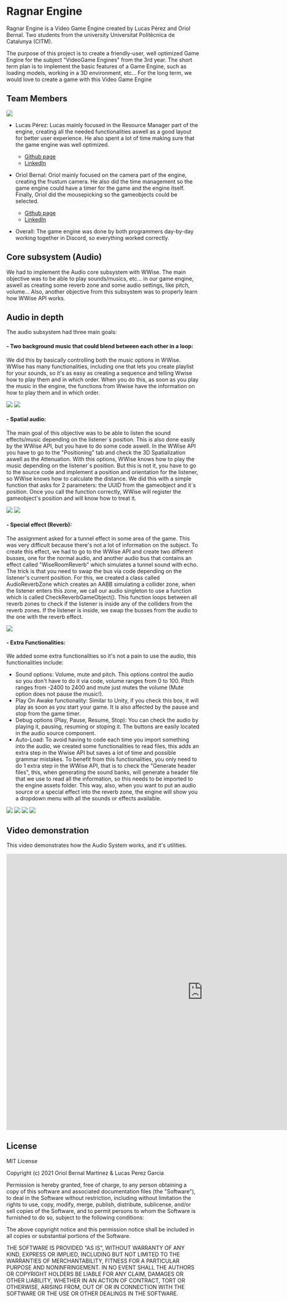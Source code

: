 # Ragnar Engine

Ragnar Engine is a Video Game Engine created by Lucas Pérez and Oriol Bernal. Two students from the university Universitat Politècnica de Catalunya (CITM).

The purpose of this project is to create a friendly-user, well optimized Game Engine for the subject "VideoGame Engines" from the 3rd year. The short term plan is to implement the basic features of a Game Engine, such as loading models, working in a 3D environment, etc...
For the long term, we would love to create a game with this Video Game Engine

## Team Members

![](Images/TeamMembers.png)

* Lucas Pérez: Lucas mainly focused in the Resource Manager part of the engine, creating all the needed functionalities aswell as a good layout for better user experience. He also spent a lot of time making sure that the game engine 
was well optimized. 

   * [Github page](https://github.com/LucasPG14)
   * [LinkedIn](https://www.linkedin.com/in/lucas-p%C3%A9rez-garc%C3%ADa-4473631b9/)

* Oriol Bernal: Oriol mainly focused on the camera part of the engine, creating the frustum camera. He also did the time management so the game engine could have a timer for the game and the engine itself.
Finally, Oriol did the mousepicking so the gameobjects could be selected.

   * [Github page](https://github.com/UriKurae)
   * [LinkedIn](https://www.linkedin.com/in/oriol-bernal-martinez-54b093176/)

* Overall: The game engine was done by both programmers day-by-day working together in Discord, so everything worked correctly.

## Core subsystem (Audio)

We had to implement the Audio core subsystem with WWise. The main objective was to be able to play sounds/musics, etc... in our game engine, aswell as creating some reverb zone and some
audio settings, like pitch, volume... Also, another objective from this subsystem was to properly learn how WWise API works.

## Audio in depth

The audio subsystem had three main goals: 

#### - Two background music that could blend between each other in a loop:
We did this by basically controlling both the music options in WWise. WWise has many functionalities, including one that lets you create playlist for your sounds, so it's as easy as creating a sequence and telling Wwise how to play them and in which order.
When you do this, as soon as you play the music in the engine, the functions from Wwise have the information on how to play them and in which order.

![](Images/Playlist1.png)
![](Images/Playlist2.png)

#### - Spatial audio:
The main goal of this objective was to be able to listen the sound effects/music depending on the listener´s position. This is also done easily by the WWise API, but you have to do some code aswell.
In the WWise API you have to go to the "Positioning" tab and check the 3D Spatialization aswell as the Attenuation. With this options, WWise knows how to play the music depending on the listener´s position.
But this is not it, you have to go to the source code and implement a position and orientation for the listener, so WWise knows how to calculate the distance. We did this with a simple function that asks for 2 parameters: the UUID from the gameobject and it´s position.
Once you call the function correctly, WWise will register the gameobject's position and will know how to treat it.

![](Images/Positioning1.png)
![](Images/Positioning2.png)

#### - Special effect (Reverb):
The assignment asked for a tunnel effect in some area of the game. This was very difficult because there's not a lot of information on the subject. To create this effect, we had to go to the WWise API and create two different
busses, one for the normal audio, and another audio bus that contains an effect called "WiseRoomReverb" which simulates a tunnel sound with echo. The trick is that you need to swap the bus via code depending on the listener's current position. 
For this, we created a class called AudioReverbZone which creates an AABB simulating a collider zone, when the listener enters this zone, we call our audio singleton to use a function which is called
CheckReverbGameObject(). This function loops between all reverb zones to check if the listener is inside any of the colliders from the reverb zones. If the listener is inside, we swap the busses from the audio to the one with the reverb effect.

![](Images/ReverbZone1.png)

#### - Extra Functionalities:

We added some extra functionalities so it's not a pain to use the audio, this functionalities include:
* Sound options: Volume, mute and pitch. This options control the audio so you don't have to do it via code, volume ranges from 0 to 100. Pitch ranges from -2400 to 2400 and mute just mutes the volume (Mute option does not pause the music!).
* Play On Awake functionality: Similar to Unity, if you check this box, it will play as soon as you start your game. It is also affected by the pause and stop from the game timer.
* Debug options (Play, Pause, Resume, Stop): You can check the audio by playing it, pausing, resuming or stoping it. The buttons are easily located in the audio source component.
* Auto-Load: To avoid having to code each time you import something into the audio, we created some functionalities to read files, this adds an extra step in the Wwise API but saves a lot of time and possible grammar mistakes. To
benefit from this functionalities, you only need to do 1 extra step in the WWise API, that is to check the "Generate header files", this, when generating the sound banks, will generate a header file that we use to 
read all the information, so this needs to be imported to the engine assets folder. This way, also, when you want to put an audio source or a special effect into the reverb zone, the engine will show you a dropdown menu
with all the sounds or effects available.

![](Images/Import1.png)
![](Images/Import2.png)
![](Images/PlayOnAwake.png)
![](Images/HeaderFile1.png)

## Video demonstration

This video demonstrates how the Audio System works, and it's utilities.

<iframe width="1024" height="720" src="https://www.youtube.com/embed/qJ91oxEbzHY" frameborder="0" allow="autoplay; encrypted-media" allowfullscreen></iframe>

## License

MIT License

Copyright (c) 2021 Oriol Bernal Martinez & Lucas Perez Garcia

Permission is hereby granted, free of charge, to any person obtaining a copy
of this software and associated documentation files (the "Software"), to deal
in the Software without restriction, including without limitation the rights
to use, copy, modify, merge, publish, distribute, sublicense, and/or sell
copies of the Software, and to permit persons to whom the Software is
furnished to do so, subject to the following conditions:

The above copyright notice and this permission notice shall be included in all
copies or substantial portions of the Software.

THE SOFTWARE IS PROVIDED "AS IS", WITHOUT WARRANTY OF ANY KIND, EXPRESS OR
IMPLIED, INCLUDING BUT NOT LIMITED TO THE WARRANTIES OF MERCHANTABILITY,
FITNESS FOR A PARTICULAR PURPOSE AND NONINFRINGEMENT. IN NO EVENT SHALL THE
AUTHORS OR COPYRIGHT HOLDERS BE LIABLE FOR ANY CLAIM, DAMAGES OR OTHER
LIABILITY, WHETHER IN AN ACTION OF CONTRACT, TORT OR OTHERWISE, ARISING FROM,
OUT OF OR IN CONNECTION WITH THE SOFTWARE OR THE USE OR OTHER DEALINGS IN THE
SOFTWARE.
